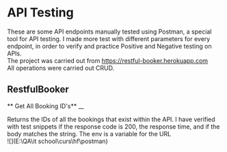 # API Testing

These are some API endpoints manually tested using Postman, a special tool for API testing. I made more test with different parameters for every endpoint, in order to verify and practice Positive and Negative testing on APIs. </br>
The project was carried out from https://restful-booker.herokuapp.com</br>
All operations were carried out CRUD.</br>

## RestfulBooker
** Get All Booking ID's**
__

Returns the IDs of all the bookings that exist within the API. I have verified with test snippets if the response code is 200, the response time, and if the body matches the string. The env is a variable for the URL </br>
![](E:\QA\it school\curs\hf\postman)</br>


